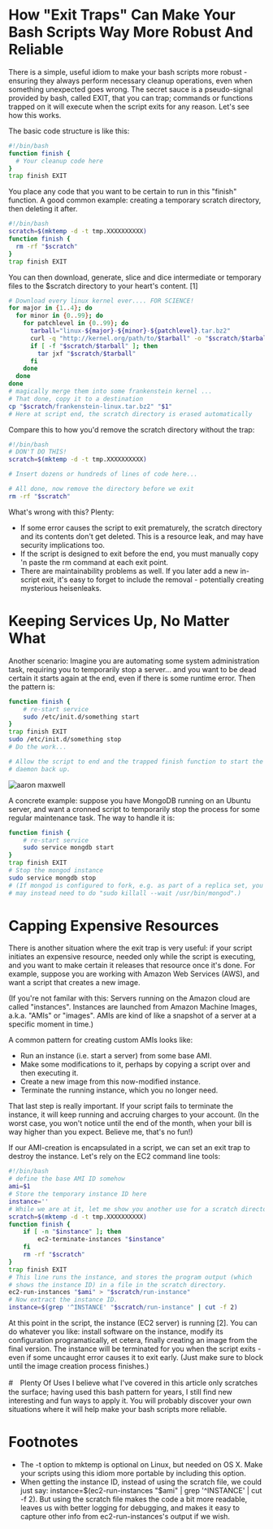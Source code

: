 # How "Exit Traps" Can Make Your Bash Scripts Way More Robust And Reliable
There is a simple, useful idiom to make your bash scripts more robust - ensuring they always perform necessary cleanup operations, even when something unexpected goes wrong. The secret sauce is a pseudo-signal provided by bash, called EXIT, that you can trap; commands or functions trapped on it will execute when the script exits for any reason. Let's see how this works.

The basic code structure is like this:

```bash
#!/bin/bash
function finish {
  # Your cleanup code here
}
trap finish EXIT
```

You place any code that you want to be certain to run in this "finish" function. A good common example: creating a temporary scratch directory, then deleting it after.

```bash
#!/bin/bash
scratch=$(mktemp -d -t tmp.XXXXXXXXXX)
function finish {
  rm -rf "$scratch"
}
trap finish EXIT
```

You can then download, generate, slice and dice intermediate or temporary files to the $scratch directory to your heart's content. [1]

```bash
# Download every linux kernel ever.... FOR SCIENCE!
for major in {1..4}; do
  for minor in {0..99}; do
    for patchlevel in {0..99}; do
      tarball="linux-${major}-${minor}-${patchlevel}.tar.bz2"
      curl -q "http://kernel.org/path/to/$tarball" -o "$scratch/$tarball" || true
      if [ -f "$scratch/$tarball" ]; then
        tar jxf "$scratch/$tarball"
      fi
    done
  done
done
# magically merge them into some frankenstein kernel ...
# That done, copy it to a destination
cp "$scratch/frankenstein-linux.tar.bz2" "$1"
# Here at script end, the scratch directory is erased automatically
```
Compare this to how you'd remove the scratch directory without the trap:

```bash
#!/bin/bash
# DON'T DO THIS!
scratch=$(mktemp -d -t tmp.XXXXXXXXXX)

# Insert dozens or hundreds of lines of code here...

# All done, now remove the directory before we exit
rm -rf "$scratch"
```

What's wrong with this? Plenty:

* If some error causes the script to exit prematurely, the scratch directory and its contents don't get deleted. This is a resource leak, and may have security implications too.
* If the script is designed to exit before the end, you must manually copy 'n paste the rm command at each exit point.
* There are maintainability problems as well. If you later add a new in-script exit, it's easy to forget to include the removal - potentially creating mysterious heisenleaks.

# Keeping Services Up, No Matter What
Another scenario: Imagine you are automating some system administration task, requiring you to temporarily stop a server... and you want to be dead certain it starts again at the end, even if there is some runtime error. Then the pattern is:

```bash
function finish {
    # re-start service
    sudo /etc/init.d/something start
}
trap finish EXIT
sudo /etc/init.d/something stop
# Do the work...

# Allow the script to end and the trapped finish function to start the
# daemon back up.
```

![aaron maxwell](http://redsymbol.net/articles/bash-exit-traps/)

A concrete example: suppose you have MongoDB running on an Ubuntu server, and want a cronned script to temporarily stop the process for some regular maintenance task. The way to handle it is:

```bash
function finish {
    # re-start service
    sudo service mongdb start
}
trap finish EXIT
# Stop the mongod instance
sudo service mongdb stop
# (If mongod is configured to fork, e.g. as part of a replica set, you
# may instead need to do "sudo killall --wait /usr/bin/mongod".)
```


# Capping Expensive Resources

There is another situation where the exit trap is very useful: if your script initiates an expensive resource, needed only while the script is executing, and you want to make certain it releases that resource once it's done. For example, suppose you are working with Amazon Web Services (AWS), and want a script that creates a new image.

(If you're not familar with this: Servers running on the Amazon cloud are called "instances". Instances are launched from Amazon Machine Images, a.k.a. "AMIs" or "images". AMIs are kind of like a snapshot of a server at a specific moment in time.)

A common pattern for creating custom AMIs looks like:

* Run an instance (i.e. start a server) from some base AMI.
* Make some modifications to it, perhaps by copying a script over and then executing it.
* Create a new image from this now-modified instance.
* Terminate the running instance, which you no longer need.

That last step is really important. If your script fails to terminate the instance, it will keep running and accruing charges to your account. (In the worst case, you won't notice until the end of the month, when your bill is way higher than you expect. Believe me, that's no fun!)

If our AMI-creation is encapsulated in a script, we can set an exit trap to destroy the instance. Let's rely on the EC2 command line tools:

```bash
#!/bin/bash
# define the base AMI ID somehow
ami=$1
# Store the temporary instance ID here
instance=''
# While we are at it, let me show you another use for a scratch directory.
scratch=$(mktemp -d -t tmp.XXXXXXXXXX)
function finish {
    if [ -n "$instance" ]; then
        ec2-terminate-instances "$instance"
    fi
    rm -rf "$scratch"
}
trap finish EXIT
# This line runs the instance, and stores the program output (which
# shows the instance ID) in a file in the scratch directory.
ec2-run-instances "$ami" > "$scratch/run-instance"
# Now extract the instance ID.
instance=$(grep '^INSTANCE' "$scratch/run-instance" | cut -f 2)
```

At this point in the script, the instance (EC2 server) is running [2]. You can do whatever you like: install software on the instance, modify its configuration programatically, et cetera, finally creating an image from the final version. The instance will be terminated for you when the script exits - even if some uncaught error causes it to exit early. (Just make sure to block until the image creation process finishes.)

#　Plenty Of Uses
I believe what I've covered in this article only scratches the surface; having used this bash pattern for years, I still find new interesting and fun ways to apply it. You will probably discover your own situations where it will help make your bash scripts more reliable.

# Footnotes
* The -t option to mktemp is optional on Linux, but needed on OS X. Make your scripts using this idiom more portable by including this option.
* When getting the instance ID, instead of using the scratch file, we could just say: instance=$(ec2-run-instances "$ami" | grep '^INSTANCE' | cut -f 2). But using the scratch file makes the code a bit more readable, leaves us with better logging for debugging, and makes it easy to capture other info from ec2-run-instances's output if we wish.